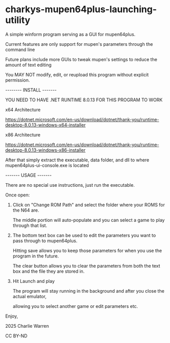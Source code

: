 # charkys-mupen64plus-launching-utility
A simple winform program serving as a GUI for mupen64plus. 

Current features are only support for mupen's parameters through the command line

Future plans include more GUIs to tweak mupen's settings to reduce the amount of text editing

You MAY NOT modify, edit, or reupload this program without explicit permission.

-------- INSTALL -------

YOU NEED TO HAVE .NET RUNTIME 8.0.13 FOR THIS PROGRAM TO WORK

x64 Architecture

https://dotnet.microsoft.com/en-us/download/dotnet/thank-you/runtime-desktop-8.0.13-windows-x64-installer

x86 Architecture

https://dotnet.microsoft.com/en-us/download/dotnet/thank-you/runtime-desktop-8.0.13-windows-x86-installer

After that simply extract the executable, data folder, and dll to where mupen64plus-ui-console.exe is located

------- USAGE -------

There are no special use instructions, just run the executable.


Once open:
1. Click on "Change ROM Path" and select the folder where your ROMS for the N64 are.
   
   The middle portion will auto-populate and you can select a game to play through that list.

   
2. The bottom text box can be used to edit the parameters you want to pass through to mupen64plus.
   
   Hitting save allows you to keep those parameters for when you use the program in the future.
   
   The clear button allows you to clear the parameters from both the text box and the file they are stored in.

   
3. Hit Launch and play

   The program will stay running in the background and after you close the actual emulator,
   
   allowing you to select another game or edit parameters etc.


Enjoy,

2025 Charlie Warren 

CC BY-ND
